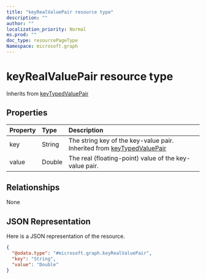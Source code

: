 ```yaml
---
title: "keyRealValuePair resource type"
description: ""
author: ""
localization_priority: Normal
ms.prod: ""
doc_type: resourcePageType
Namespace: microsoft.graph
---
```



# keyRealValuePair resource type




Inherits from [keyTypedValuePair](../resources/keyTypedValuePair.md)

## Properties
|Property|Type|Description|
|:---|:---|:---|
|key|String|The string key of the key-value pair. Inherited from [keyTypedValuePair](../resources/keyTypedValuePair.md)|
|value|Double|The real (floating-point) value of the key-value pair.|

## Relationships
None

## JSON Representation
Here is a JSON representation of the resource.
<!-- {
  "blockType": "resource",
  "@odata.type": "microsoft.graph.keyRealValuePair"
}
-->
``` json
{
  "@odata.type": "#microsoft.graph.keyRealValuePair",
  "key": "String",
  "value": "Double"
}
```

